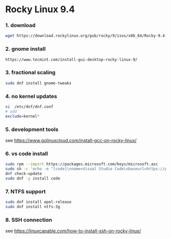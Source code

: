 # Rocky Linux 9.4

### 1. download
```sh
wget https://download.rockylinux.org/pub/rocky/9/isos/x86_64/Rocky-9.4-x86_64-minimal.iso
```

### 2. gnome install
```sh
https://www.tecmint.com/install-gui-desktop-rocky-linux-9/
```

### 3. fractional scaling
```sh
sudo dnf install gnome-tweaks 
```

### 4. no kernel updates
```sh
vi  /etc/dnf/dnf.conf
# add
exclude=kernel*
```

### 5. development tools
see https://www.golinuxcloud.com/install-gcc-on-rocky-linux/

### 6. vs code install
```sh
sudo rpm --import https://packages.microsoft.com/keys/microsoft.asc
sudo sh -c 'echo -e "[code]\nname=Visual Studio Code\nbaseurl=https://packages.microsoft.com/yumrepos/vscode\nenabled=1\ngpgcheck=1\ngpgkey=https://packages.microsoft.com/keys/microsoft.asc" > /etc/yum.repos.d/vscode.repo'
dnf check-update
sudo dnf -y install code
```

### 7. NTFS support
```sh
sudo dnf install epel-release
sudo dnf install ntfs-3g
```

### 8. SSH connection
see https://linuxcapable.com/how-to-install-ssh-on-rocky-linux/
